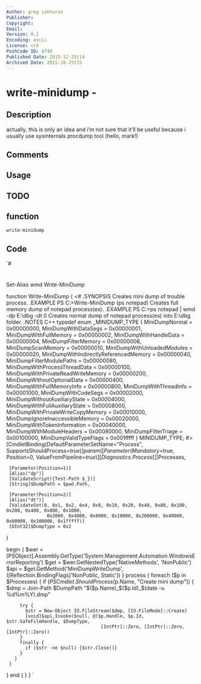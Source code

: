 ```yaml
---
Author: greg zakharov
Publisher: 
Copyright: 
Email: 
Version: 0.1
Encoding: ascii
License: cc0
PoshCode ID: 4740
Published Date: 2015-12-25t14
Archived Date: 2015-10-25t15
---
```


# write-minidump - 

## Description

actually, this is only an idea and i’m not sure that it’ll be useful because i usually use sysinternals procdump tool (hello, mark!)

## Comments



## Usage



## TODO



## function

`write-minidump`

## Code

`#
 #
 Set-Alias wmd Write-MiniDump
 
 function Write-MiniDump {
   <#
     .SYNOPSIS
         Creates mini dump of trouble process.
     .EXAMPLE
         PS C:\>Write-MiniDump (ps notepad)
         Creates full memory dump of notepad process(es).
     .EXAMPLE
         PS C:\>ps notepad | wmd -dp E:\dbg -dt 0
         Creates normal dump of notepad process(es) into E:\dbg folder.
     .NOTES
         C++
         typedef enum _MINIDUMP_TYPE { 
           MiniDumpNormal                          = 0x00000000,
           MiniDumpWithDataSegs                    = 0x00000001,
           MiniDumpWithFullMemory                  = 0x00000002,
           MiniDumpWithHandleData                  = 0x00000004,
           MiniDumpFilterMemory                    = 0x00000008,
           MiniDumpScanMemory                      = 0x00000010,
           MiniDumpWithUnloadedModules             = 0x00000020,
           MiniDumpWithIndirectlyReferencedMemory  = 0x00000040,
           MiniDumpFilterModulePaths               = 0x00000080,
           MiniDumpWithProcessThreadData           = 0x00000100,
           MiniDumpWithPrivateReadWriteMemory      = 0x00000200,
           MiniDumpWithoutOptionalData             = 0x00000400,
           MiniDumpWithFullMemoryInfo              = 0x00000800,
           MiniDumpWithThreadInfo                  = 0x00001000,
           MiniDumpWithCodeSegs                    = 0x00002000,
           MiniDumpWithoutAuxiliaryState           = 0x00004000,
           MiniDumpWithFullAuxiliaryState          = 0x00008000,
           MiniDumpWithPrivateWriteCopyMemory      = 0x00010000,
           MiniDumpIgnoreInaccessibleMemory        = 0x00020000,
           MiniDumpWithTokenInformation            = 0x00040000,
           MiniDumpWithModuleHeaders               = 0x00080000,
           MiniDumpFilterTriage                    = 0x00100000,
           MiniDumpValidTypeFlags                  = 0x001fffff
         } MINIDUMP_TYPE;
   #>
   [CmdletBinding(DefaultParameterSetName="Process", SupportsShouldProcess=$true)]
   param(
     [Parameter(Mandatory=$true,
                Position=0,
                ValueFromPipeline=$true)]
     [Diagnostics.Process[]]$Processes,
     
     [Parameter(Position=1)]
     [Alias("dp")]
     [ValidateScript({Test-Path $_})]
     [String]$DumpPath = $pwd.Path,
     
     [Parameter(Position=2)]
     [Alias("dt")]
     [ValidateSet(0, 0x1, 0x2, 0x4, 0x8, 0x10, 0x20, 0x40, 0x80, 0x100, 0x200, 0x400, 0x800, 0x1000,
                   0x2000, 0x4000, 0x8000, 0x10000, 0x200000, 0x40000, 0x80000, 0x100000, 0x1fffff)]
     [UInt32]$DumpType = 0x2
   )
   
   begin {
     $wer = [PSObject].Assembly.GetType('System.Management.Automation.WindowsErrorReporting')
     $get = $wer.GetNestedType('NativeMethods', 'NonPublic')
     $api = $get.GetMethod('MiniDumpWriteDump', ([Reflection.BindingFlags]'NonPublic, Static'))
   }
   process {
     foreach ($p in $Processes) {
       if ($PSCmdlet.ShouldProcess($p.Name, "Create mini dump")) {
         $dmp = Join-Path $DumpPath "$($p.Name)_$($p.Id)_$(date -u %d%m%Y).dmp"
         
         try {
           $str = New-Object IO.FileStream($dmp, [IO.FileMode]::Create)
           [void]$api.Invoke($null, @($p.Handle, $p.Id, $str.SafeFileHandle, $DumpType,
                                       [IntPtr]::Zero, [IntPtr]::Zero, [IntPtr]::Zero))
         }
         finally {
           if ($str -ne $null) {$str.Close()}
         }
       }
     }
   }
   end {
   }
 }
`

